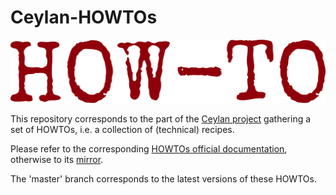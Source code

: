 # Ceylan-HOWTOs

![](/doc/howtos-title.png)

This repository corresponds to the part of the [Ceylan project](https://github.com/Olivier-Boudeville/Ceylan) gathering a set of HOWTOs, i.e. a collection of (technical) recipes.

Please refer to the corresponding [HOWTOs official documentation](http://howtos.esperide.org), otherwise to its [mirror](http://olivier-boudeville.github.io/Ceylan-HOWTOs/).

The 'master' branch corresponds to the latest versions of these HOWTOs.
